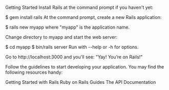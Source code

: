 Getting Started
Install Rails at the command prompt if you haven't yet:

 $ gem install rails
At the command prompt, create a new Rails application:

 $ rails new myapp
where "myapp" is the application name.

Change directory to myapp and start the web server:

 $ cd myapp
 $ bin/rails server
Run with --help or -h for options.

Go to http://localhost:3000 and you'll see: "Yay! You’re on Rails!"

Follow the guidelines to start developing your application. You may find the following resources handy:

Getting Started with Rails
Ruby on Rails Guides
The API Documentation
